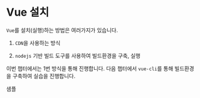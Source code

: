 # Vue 설치

`Vue`를 설치(실행)하는 방법은 여러가지가 있습니다.

1. `CDN`을 사용하는 방식

2. `nodejs` 기반 빌드 도구를 사용하여 빌드환경을 구축, 실행


이번 챕터에서는 1번 방식을 통해 진행합니다.
다음 챕터에서 `vue-cli`를 통해 빌드환경을 구축하여 실습을 진행합니다.

샘플
```html

```

